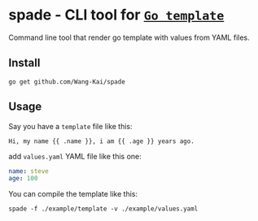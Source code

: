 # spade - CLI tool for [`Go template`]()

Command line tool that render go template with values from YAML files.

## Install

```
go get github.com/Wang-Kai/spade
```

## Usage

Say you have a `template` file like this:

```
Hi, my name {{ .name }}, i am {{ .age }} years ago.
```

add `values.yaml` YAML file like this one:

```yaml
name: steve
age: 100
```

You can compile the template like this:

```
spade -f ./example/template -v ./example/values.yaml
```